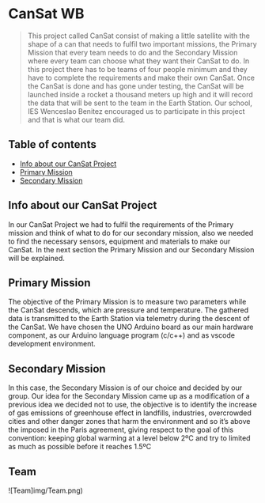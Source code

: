 ﻿# CanSat WB
> This project called CanSat consist of making a little satellite with the shape of a can that needs to fulfil two important missions, the Primary Mission that every team needs to do and the Secondary Mission where every team can choose what they want their CanSat to do. In this project there has to be teams of four people minimum and they have to complete the requirements and make their own CanSat. Once the CanSat is done and has gone under testing, the CanSat will be launched inside a rocket a thousand meters up high and it will record the data that will be sent to the team in the Earth Station. Our school, IES Wenceslao Benitez encouraged us to participate in this project and that is what our team did.

## Table of contents
* [Info about our CanSat Project](#info-about-our-CanSat-Project)
* [Primary Mission](#priamry-mission)
* [Secondary Mission](#secondary-mission)

## Info about our CanSat Project
In our CanSat Project we had to fulfil the requirements of the Primary mission and think of what to do for our secondary mission, also we needed to find the necessary sensors, equipment and materials to make our CanSat. In the next section the Primary Mission and our Secondary Mission will be explained.

## Primary Mission
The objective of the Primary Mission is to measure two parameters while the CanSat descends, which are pressure and temperature. The gathered data is transmitted to the Earth Station via telemetry during the descent of the CanSat. We have chosen the UNO Arduino board as our main hardware component, as our Arduino language program (c/c++) and as vscode development environment.

## Secondary Mission
In this case, the Secondary Mission is of our choice and decided by our group. Our idea for the Secondary Mission came up as a modification of a previous idea we decided not to use, the objective is to identify the increase of gas emissions of greenhouse effect in landfills, industries, overcrowded cities and other danger zones that harm the environment and so it’s above the imposed in the Paris agreement, giving respect to the goal of this convention: keeping global warming at a level below 2ºC and try to limited as much as possible before it reaches 1.5ºC

## Team
![Team]img/Team.png)

